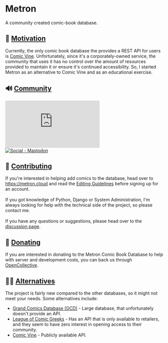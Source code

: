 # Metron

A community created comic-book database.

## 🤔 <a href="motivation">Motivation</a>

Currently, the only comic book database the provides a REST API for users is <a href="https://comicvine.gamespot.com/">
Comic Vine</a>. Unfortunately, since it's a corporately-owned service, the community that uses it has no control over
the amount of resources provided to maintain it or ensure it's continued accessibility. So, I started Metron as an
alternative to Comic Vine and as an educational exercise.

## 🔊 <a href="community">Community</a>

[![Social - Matrix](https://img.shields.io/matrix/metron-general:matrix.org?label=Metron%20General&logo=matrix&style=for-the-badge)](https://matrix.to/#/#metron-general:matrix.org)\
[![Social - Mastodon](https://img.shields.io/badge/%40Metron-teal?label=Mastodon.Social&logo=mastodon&style=for-the-badge)](https://mastodon.social/@metron)

## 🤝 <a href="contributing">Contributing</a>

If you're interested in helping add comics to the database, head over to <https://metron.cloud> and read
the [Editing Guidelines](https://metron.cloud/pages/guidelines/editing/) before signing up for an account.<br><br>
If you got knowledge of Python, Django or System Administration, I'm always looking for help with the technical side of
the project, so please contact me.<br><br>
If you have any questions or suggestions, please head over to
the [discussion page](https://github.com/Metron-Project/metron/discussions).

## 💸 <a href="donating">Donating</a>

If you are interested in donating to the Metron Comic Book Database to help with server and development costs, you can
back us through [OpenCollective](https://opencollective.com/metron).

## 👍🏻 <a href="alternative">Alternatives</a>

The project is fairly new compared to the other databases, so it might not meet your needs. Some alternatives include:

* [Grand Comics Database (GCD)](https://www.comics.org/) - Large database, that unfortunately doesn't provide an API.
* [League of Comic Greeks](https://leagueofcomicgeeks.com/) - Has an API that is only available to retailers, and they
  seem to have zero interest in opening access to their community.
* [Comic Vine](https://comicvine.gamespot.com/) - Publicly available API.
